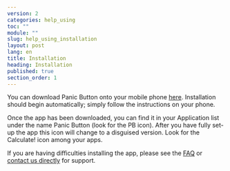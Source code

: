 ```yaml
---
version: 2
categories: help_using
toc: ""
module: ""
slug: help_using_installation
layout: post
lang: en
title: Installation
heading: Installation
published: true
section_order: 1
---
```


You can download Panic Button onto your mobile phone [here](https://panicbutton.io/#download). Installation should begin automatically; simply follow the instructions on your phone. 

Once the app has been downloaded, you can find it in your Application list under the name Panic Button (look for the PB icon). After you have fully set-up the app this icon will change to a disguised version. Look for the Calculate! icon among your apps. 

If you are having difficulties installing the app, please see the [FAQ](https://panicbutton.io/help/help-using.html#help_using_faq) or [contact us directly](mailto:support@panicbutton.io) for support.

